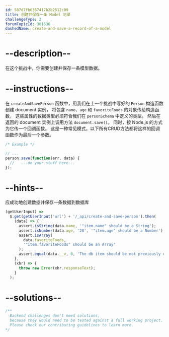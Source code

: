 ```yaml
---
id: 587d7fb6367417b2b2512c09
title: 创建并保存一条 Model 记录
challengeType: 2
forumTopicId: 301536
dashedName: create-and-save-a-record-of-a-model
---
```


# --description--

在这个挑战中，你需要创建并保存一条模型数据。

# --instructions--

在 `createAndSavePerson` 函数中，用我们在上一个挑战中写好的 `Person` 构造函数创建 document 实例， 将包含 `name`、`age` 和 `favoriteFoods` 的对象传给构造函数， 这些属性的数据类型必须符合我们在 `personSchema` 中定义的类型。 然后在返回的 document 实例上调用方法 `document.save()`。 同时，按 Node.js 的方式为它传一个回调函数。 这是一种常见模式，以下所有CRUD方法都将这样的回调函数作为最后一个参数。

```js
/* Example */

// ...
person.save(function(err, data) {
  //   ...do your stuff here...
});
```

# --hints--

应成功地创建数据并保存一条数据到数据库

```js
(getUserInput) =>
  $.get(getUserInput('url') + '/_api/create-and-save-person').then(
    (data) => {
      assert.isString(data.name, '"item.name" should be a String');
      assert.isNumber(data.age, '28', '"item.age" should be a Number');
      assert.isArray(
        data.favoriteFoods,
        '"item.favoriteFoods" should be an Array'
      );
      assert.equal(data.__v, 0, 'The db item should be not previously edited');
    },
    (xhr) => {
      throw new Error(xhr.responseText);
    }
  );
```

# --solutions--

```js
/**
  Backend challenges don't need solutions, 
  because they would need to be tested against a full working project. 
  Please check our contributing guidelines to learn more.
*/
```
